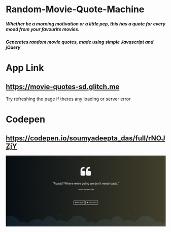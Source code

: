 # Random-Movie-Quote-Machine
##### Whether be a morning motivation or a little pep, this has a quote for every mood from your favourite movies.

##### Generates random movie quotes, made using simple Javascript and jQuery

# App Link
## https://movie-quotes-sd.glitch.me
Try refreshing the page if theres any loading or server error


# Codepen
## https://codepen.io/soumyadeepta_das/full/rNOJZjY





![App](https://github.com/soumyadeeptadas/Random-Movie-Quote-Machine/blob/master/Screenshot%20(337).png)
